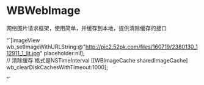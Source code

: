 # WBWebImage
网络图片请求框架，使用简单，并缓存到本地，提供清除缓存的接口

“`[imageView wb_setImageWithURLString:@"http://pic2.52pk.com/files/160719/2380130_112911_1_lit.jpg" placeholder:nil];  
// 清除缓存  格式是NSTimeInterval
[[WBImageCache sharedImageCache] wb_clearDiskCachesWithTimeout:1000];

“` 


